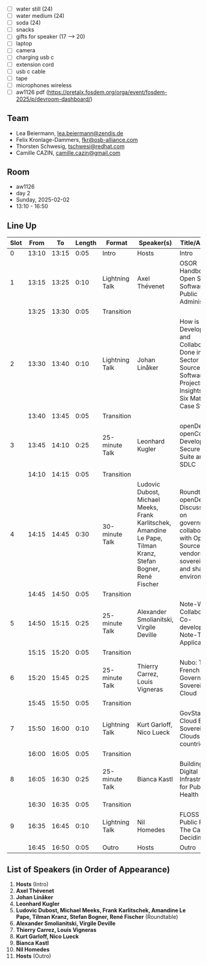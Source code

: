 - [ ] water still (24)
- [ ] water medium (24)
- [ ] soda (24)
- [ ] snacks
- [ ] gifts for speaker (17 --> 20)
- [ ] laptop
- [ ] camera
- [ ] charging usb c
- [ ] extension cord
- [ ] usb c cable
- [ ] tape
- [ ] microphones wireless
- [ ] aw1126 pdf (https://pretalx.fosdem.org/orga/event/fosdem-2025/p/devroom-dashboard/)

## Team
- Lea Beiermann, lea.beiermann@zendis.de
- Felix Kronlage-Dammers, fkr@osb-alliance.com
- Thorsten Schwesig, tschwesi@redhat.com
- Camille CAZIN, camille.cazin@gmail.com

## Room
- aw1126
- day 2
- Sunday, 2025-02-02
- 13:10 - 16:50

## Line Up
| Slot | From   | To     | Length | Format           | Speaker(s)                         | Title/Abstract                                                                                                                   | Email                   |
|------|--------|--------|--------|------------------|-------------------------------------|-----------------------------------------------------------------------------------------------------------------------------------|-------------------------|
| 0    | 13:10  | 13:15  | 0:05   | Intro            | Hosts                              | Intro                                                                                                                             |                         |
| 1    | 13:15  | 13:25  | 0:10   | Lightning Talk   | Axel Thévenet                      | OSOR Handbook on Open Source Software in Public Administration                                                                    |                         |
|      | 13:25  | 13:30  | 0:05   | Transition       |                                     |                                                                                                                                   |                         |
| 2    | 13:30  | 13:40  | 0:10   | Lightning Talk   | Johan Linåker                      | How is Development and Collaboration Done in Public Sector Open Source Software Projects? Insights from Six Mature Case Studies   |                         |
|      | 13:40  | 13:45  | 0:05   | Transition       |                                     |                                                                                                                                   |                         |
| 3    | 13:45  | 14:10  | 0:25   | 25-minute Talk   | Leonhard Kugler                    | openDesk on openCode: Developing a Secure Office Suite and SDLC                                                                   |                         |
|      | 14:10  | 14:15  | 0:05   | Transition       |                                     |                                                                                                                                   |                         |
| 4    | 14:15  | 14:45  | 0:30   | 30-minute Talk   | Ludovic Dubost, Michael Meeks, Frank Karlitschek, Amandine Le Pape, Tilman Kranz, Stefan Bogner, René Fischer | Roundtable openDesk: Discussions on governments collaborating with Open Source vendors, data sovereignty, and shared environments |                         |
|      | 14:45  | 14:50  | 0:05   | Transition       |                                     |                                                                                                                                   |                         |
| 5    | 14:50  | 15:15  | 0:25   | 25-minute Talk   | Alexander Smolianitski, Virgile Deville | Note-Worthy Collaboration: Co-developing a Note-Taking Application                                                               |                         |
|      | 15:15  | 15:20  | 0:05   | Transition       |                                     |                                                                                                                                   |                         |
| 6    | 15:20  | 15:45  | 0:25   | 25-minute Talk   | Thierry Carrez, Louis Vigneras     | Nubo: The French Government Sovereign Cloud                                                                                      |                         |
|      | 15:45  | 15:50  | 0:05   | Transition       |                                     |                                                                                                                                   |                         |
| 7    | 15:50  | 16:00  | 0:10   | Lightning Talk   | Kurt Garloff, Nico Lueck           | GovStack Cloud BB: Sovereign Clouds for all countries                                                                            |                         |
|      | 16:00  | 16:05  | 0:05   | Transition       |                                     |                                                                                                                                   |                         |
| 8    | 16:05  | 16:30  | 0:25   | 25-minute Talk   | Bianca Kastl                       | Building Open Digital Infrastructures for Public Health                                                                          |                         |
|      | 16:30  | 16:35  | 0:05   | Transition       |                                     |                                                                                                                                   |                         |
| 9    | 16:35  | 16:45  | 0:10   | Lightning Talk   | Nil Homedes                        | FLOSS as a Public Policy: The Case of Decidim                                                                                   |                         |
|      | 16:45  | 16:50  | 0:05   | Outro            | Hosts                              | Outro                                                                                                                             |                         |


## List of Speakers (in Order of Appearance)

1. **Hosts** (Intro)
2. **Axel Thévenet**
3. **Johan Linåker**
4. **Leonhard Kugler**
5. **Ludovic Dubost, Michael Meeks, Frank Karlitschek, Amandine Le Pape, Tilman Kranz, Stefan Bogner, René Fischer** (Roundtable)
6. **Alexander Smolianitski, Virgile Deville**
7. **Thierry Carrez, Louis Vigneras**
8. **Kurt Garloff, Nico Lueck**
9. **Bianca Kastl**
10. **Nil Homedes**
11. **Hosts** (Outro)
